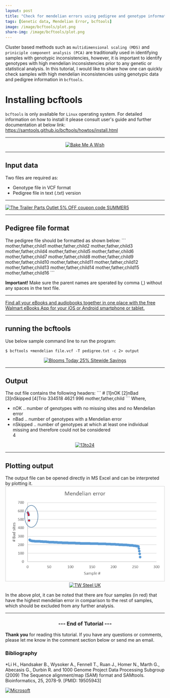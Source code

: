 ```yaml
---
layout: post
title: "Check for mendelian errors using pedigree and genotype information "
tags: [Genetic data, Mendelian Error, bcftools]
image: /image/bcftools/plot.png
share-img: /image/bcftools/plot.png
---
```


Cluster based methods such as `multidimensional scaling (MDS)` and `priniciple component analysis (PCA)` are traditionally used in identifying samples with genotypic inconsistencies, however, it is important to identify genotypes with high mendelian inconsistencies prior to any genetic or statistical analysis. In this tutorial, I would like to share how one can quickly check samples with high mendelian inconsistencies using genotypic data and pedigree information in `bcftools`.  

<h1>Installing bcftools</h1>

`bcftools` is only available for `Linux` operating system. For detailed information on how to install it please consult user's guide and further documentation at below link: https://samtools.github.io/bcftools/howtos/install.html

<hr>
<center>
<a href="https://click.linksynergy.com/fs-bin/click?id=876kEArXFCo&offerid=320088.10000211&type=4&subid=0" rel="nofollow"><IMG alt="Bake Me  A Wish" border="0" src="https://www.bakemeawish.com/banner/Newsletter/febaff/rainbow_728x90.jpg"></a><IMG border="0" width="1" height="1" src="https://ad.linksynergy.com/fs-bin/show?id=876kEArXFCo&bids=320088.10000211&type=4&subid=0">
</center>

<hr>

<h2> Input data</h2>
Two files are required as:
<ul> 
<li>Genotype file in VCF format </li>
<li>Pedigree file in text (.txt) version</li>
</ul>

<hr>
<a href="https://click.linksynergy.com/fs-bin/click?id=iVSc/qZ7CV4&offerid=595115.98&subid=0&type=4" rel="nofollow"><IMG border="0"   alt="The Trailer Parts Outlet 5% OFF coupon code SUMMER5" src="https://ad.linksynergy.com/fs-bin/show?id=iVSc/qZ7CV4&bids=595115.98&subid=0&type=4&gridnum=16"></a>
<hr>

<h2> Pedigree file format </h2>
The pedigree file should be formatted as shown below:
```
mother,father,child1
mother,father,child2
mother,father,child3
mother,father,child4
mother,father,child5
mother,father,child6
mother,father,child7
mother,father,child8
mother,father,child9
mother,father,child10
mother,father,child11
mother,father,child12
mother,father,child13
mother,father,child14
mother,father,child15
mother,father,child16
```

__Important!__ Make sure the parent names are sperated by comma (,) without any spaces in the text file.
<hr>
<a href="https://click.linksynergy.com/fs-bin/click?id=876kEArXFCo&offerid=635768.1456&type=3&subid=0" rel="nofollow">Find all your eBooks and audiobooks together in one place with the free Walmart eBooks App for your iOS or Android smartphone or tablet.</a><img border="0" width="1" alt="" height="1" src="https://ad.linksynergy.com/fs-bin/show?id=876kEArXFCo&bids=635768.1456&type=3&subid=0" >
<hr>

<h2> running the bcftools</h2>
Use below sample command line to run the program:

```
$ bcftools +mendelian file.vcf -T pedigree.txt -c 2> output  
```
<center>
<a href="https://click.linksynergy.com/fs-bin/click?id=iVSc/qZ7CV4&offerid=663779.16&subid=0&type=4" rel="nofollow"><IMG border="0"   alt="Blooms Today 25% Sitewide Savings" src="https://ad.linksynergy.com/fs-bin/show?id=iVSc/qZ7CV4&bids=663779.16&subid=0&type=4&gridnum=16"></a></center>
<hr>

<h2>Output</h2>
The out file contains the following headers:
```
# [1]nOK  [2]nBad  [3]nSkipped  [4]Trio
334518    4621     996          mother,father,child
```
Where,
<ul>
<li>nOK .. number of genotypes with no missing sites and no Mendelian error</li>
<li>nBad .. number of genotypes with a Mendelian error</li>
<li>nSkipped .. number of genotypes at which at least one individual missing and therefore could not be considered</li>4
</ul>

<center>
<a href="https://click.linksynergy.com/fs-bin/click?id=876kEArXFCo&offerid=683866.27&type=4&subid=0" rel="nofollow"><IMG alt="13to24" border="0" src="https://i.imgur.com/ztq9S6O.jpg"></a><IMG border="0" width="1" height="1" src="https://ad.linksynergy.com/fs-bin/show?id=876kEArXFCo&bids=683866.27&type=4&subid=0"></center>
<hr>

<h2> Plotting output </h2>
The output file can be opened directly in MS Excel and can be interpreted by plotting it. 

<center><img src="/image/bcftools/plot.png" alt="PLot output">
<a href="https://click.linksynergy.com/fs-bin/click?id=876kEArXFCo&offerid=675514.47&subid=0&type=4" rel="nofollow"><IMG border="0"   alt="TW Steel UK" src="https://ad.linksynergy.com/fs-bin/show?id=876kEArXFCo&bids=675514.47&subid=0&type=4&gridnum=16"></a>
</center>

In the above plot, it can be noted that there are four samples (in red) that have the highest mendelian error in comparison to the rest of samples, which should be excluded from any further analysis.

<hr>

<center><h3> --- End of Tutorial --- </h3></center>


__Thank you__ for reading this tutorial. If you have any questions or comments, please let me know in the comment section below or send me an email. 


<h3> Bibliography </h3>
<p>
*Li H., Handsaker B., Wysoker A., Fennell T., Ruan J., Homer N., Marth G., Abecasis G., Durbin R. and 1000 Genome Project Data Processing Subgroup (2009) The Sequence alignment/map (SAM) format and SAMtools. Bioinformatics, 25, 2078-9. [PMID: 19505943]
</p>

<a href="https://click.linksynergy.com/fs-bin/click?id=876kEArXFCo&offerid=659193.10001503&subid=0&type=4" rel="nofollow"><IMG border="0"   alt="Microsoft" src="https://ad.linksynergy.com/fs-bin/show?id=876kEArXFCo&bids=659193.10001503&subid=0&type=4&gridnum=0"></a>


<!-- Global site tag (gtag.js) - Google Analytics -->
<script async src="https://www.googletagmanager.com/gtag/js?id=UA-123359651-1"></script>
<script>
  window.dataLayer = window.dataLayer || [];
  function gtag(){dataLayer.push(arguments);}
  gtag('js', new Date());
  gtag('config', 'UA-123359651-1');
</script>

<script async src="//pagead2.googlesyndication.com/pagead/js/adsbygoogle.js"></script>
<script>
  (adsbygoogle = window.adsbygoogle || []).push({
    google_ad_client: "ca-pub-5126027065024936",
    enable_page_level_ads: true
  });
</script>

